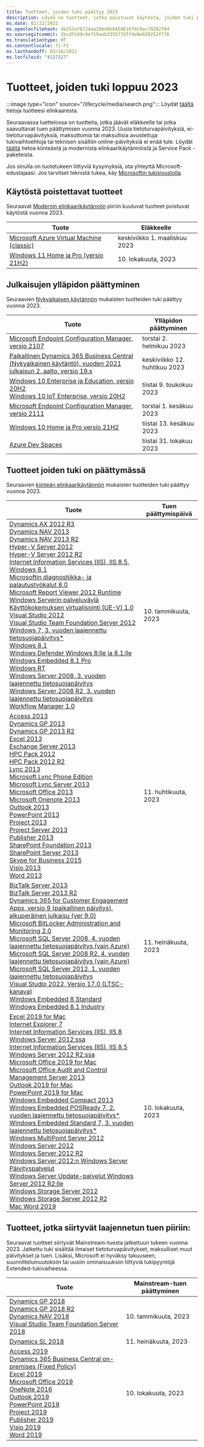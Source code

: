 ```yaml
---
title: Tuotteet, joiden tuki päättyy 2023
description: Löydä ne tuotteet, jotka poistuvat käytöstä, joiden tuki päättyy tai jotka siirtyvät Mainstream-tuesta laajennetun tuen piiriin vuonna 2023.
ms.date: 02/22/2022
ms.openlocfilehash: 4e251e76724aa2bbd6b8450616f0c0ac78282f04
ms.sourcegitcommit: 2bcdf249c9ef19aab3355f7dff4e0e020252ff76
ms.translationtype: HT
ms.contentlocale: fi-FI
ms.lasthandoff: 03/18/2022
ms.locfileid: "4117327"
---
```

# <a name="products-ending-support-in-2023"></a>Tuotteet, joiden tuki loppuu 2023

:::image type="icon" source="/lifecycle/media/search.png":::
Löydät [täältä](/lifecycle/products/) tietoja tuotteesi elinkaaresta.

Seuraavassa luettelossa on tuotteita, jotka jäävät eläkkeelle tai jotka saavuttavat tuen päättymisen vuonna 2023. Uusia tietoturvapäivityksiä, ei-tietoturvapäivityksiä, maksuttomia tai maksullisia avustettuja tukivaihtoehtoja tai teknisen sisällön online-päivityksiä ei enää tule. Löydät [täältä](/lifecycle/overview/product-end-of-support-overview) tietoa kiinteästä ja modernista elinkaarikäytännöistä ja Service Pack -paketeista.

Jos sinulla on tuotetukeen liittyviä kysymyksiä, ota yhteyttä Microsoft-edustajaasi. Jos tarvitset teknistä tukea, käy [Microsoftin tukisivustolla](https://support.microsoft.com/contactus/?ws=support).

## <a name="product-retirements"></a>Käytöstä poistettavat tuotteet

Seuraavat [Modernin elinkaarikäytännön](/lifecycle/policies/modern) piiriin kuuluvat tuotteet poistuvat käytöstä vuonna 2023.

| Tuote | Eläkkeelle |
| --- | --- |
| [Microsoft Azure Virtual Machine (classic)](/lifecycle/products/microsoft-azure-virtual-machine-classic?branch=live)<br> | keskiviikko 1. maaliskuu 2023 |
| [Windows 11 Home ja Pro (versio 21H2)](/lifecycle/products/windows-11-home-and-pro-version-21h2?branch=live)<br> | 10. lokakuuta, 2023 |


## <a name="release-end-of-servicing"></a>Julkaisujen ylläpidon päättyminen

Seuraavien [Nykyaikaisen käytännön](/lifecycle/policies/modern) mukaisten tuotteiden tuki päättyy vuonna 2023.

| Tuote | Ylläpidon päättyminen |
| --- | --- |
| [Microsoft Endpoint Configuration Manager, versio 2107](/lifecycle/products/microsoft-endpoint-configuration-manager?branch=live)<br> | torstai 2. helmikuu 2023 |
| [Paikallinen Dynamics 365 Business Central (Nykyaikainen käytäntö), vuoden 2021 julkaisun 2. aalto, versio 19.x](/lifecycle/products/dynamics-365-business-central-onpremises-modern-policy?branch=live)<br> | keskiviikko 12. huhtikuu 2023 |
| [Windows 10 Enterprise ja Education, versio 20H2](/lifecycle/products/windows-10-enterprise-and-education?branch=live)<br>[Windows 10 IoT Enterprise, versio 20H2](/lifecycle/products/windows-10-iot-enterprise?branch=live)<br> | tiistai 9. toukokuu 2023 |
| [Microsoft Endpoint Configuration Manager, versio 2111](/lifecycle/products/microsoft-endpoint-configuration-manager?branch=live)<br> | torstai 1. kesäkuu 2023 |
| [Windows 10 Home ja Pro versio 21H2](/lifecycle/products/windows-10-home-and-pro?branch=live)<br> | tiistai 13. kesäkuu 2023 |
| [Azure Dev Spaces](/lifecycle/products/azure-dev-spaces?branch=live)<br> | tiistai 31. lokakuu 2023 |


## <a name="products-reaching-end-of-support"></a>Tuotteet joiden tuki on päättymässä

Seuraavien [kiinteän elinkaarikäytännön](/lifecycle/policies/fixed) mukaisten tuotteiden tuki päättyy vuonna 2023.

| Tuote | Tuen päättymispäivä |
| --- | --- |
| [Dynamics AX 2012 R3](/lifecycle/products/dynamics-ax-2012-r3?branch=live)<br>[Dynamics NAV 2013](/lifecycle/products/dynamics-nav-2013?branch=live)<br>[Dynamics NAV 2013 R2](/lifecycle/products/dynamics-nav-2013-r2?branch=live)<br>[Hyper-V Server 2012](/lifecycle/products/hyperv-server-2012?branch=live)<br>[Hyper-V Server 2012 R2](/lifecycle/products/hyperv-server-2012-r2?branch=live)<br>[Internet Information Services (IIS), IIS 8.5, Windows 8.1](/lifecycle/products/internet-information-services-iis?branch=live)<br>[Microsoftin diagnostiikka- ja palautustyökalut 8.0](/lifecycle/products/microsoft-diagnostics-and-recovery-toolset-80?branch=live)<br>[Microsoft Report Viewer 2012 Runtime](/lifecycle/products/microsoft-report-viewer-2012-runtime?branch=live)<br>[Windows Serverin palveluväylä](/lifecycle/products/service-bus-for-windows-server?branch=live)<br>[Käyttökokemuksen virtualisointi (UE-V) 1.0](/lifecycle/products/user-experience-virtualization-uev-10?branch=live)<br>[Visual Studio 2012](/lifecycle/products/visual-studio-2012?branch=live)<br>[Visual Studio Team Foundation Server 2012](/lifecycle/products/visual-studio-team-foundation-server-2012?branch=live)<br>[Windows 7, 3. vuoden laajennettu tietosuojapäivitys*](/lifecycle/products/windows-7?branch=live)<br>[Windows 8.1](/lifecycle/products/windows-81?branch=live)<br>[Windows Defender Windows 8:lle ja 8.1:lle](/lifecycle/products/windows-defender-for-windows-8-and-81?branch=live)<br>[Windows Embedded 8.1 Pro](/lifecycle/products/windows-embedded-81-pro?branch=live)<br>[Windows RT](/lifecycle/products/windows-rt?branch=live)<br>[Windows Server 2008, 3. vuoden laajennettu tietosuojapäivitys](/lifecycle/products/windows-server-2008?branch=live)<br>[Windows Server 2008 R2, 3. vuoden laajennettu tietosuojapäivitys](/lifecycle/products/windows-server-2008-r2?branch=live)<br>[Workflow Manager 1.0](/lifecycle/products/workflow-manager-10?branch=live)<br> | 10. tammikuuta, 2023 |
| [Access 2013](/lifecycle/products/access-2013?branch=live)<br>[Dynamics GP 2013](/lifecycle/products/dynamics-gp-2013?branch=live)<br>[Dynamics GP 2013 R2](/lifecycle/products/dynamics-gp-2013-r2?branch=live)<br>[Excel 2013](/lifecycle/products/excel-2013?branch=live)<br>[Exchange Server 2013](/lifecycle/products/exchange-server-2013?branch=live)<br>[HPC Pack 2012](/lifecycle/products/hpc-pack-2012?branch=live)<br>[HPC Pack 2012 R2](/lifecycle/products/hpc-pack-2012-r2?branch=live)<br>[Lync 2013](/lifecycle/products/microsoft-lync-2013?branch=live)<br>[Microsoft Lync Phone Edition](/lifecycle/products/microsoft-lync-phone-edition?branch=live)<br>[Microsoft Lync Server 2013](/lifecycle/products/microsoft-lync-server-2013?branch=live)<br>[Microsoft Office 2013](/lifecycle/products/microsoft-office-2013?branch=live)<br>[Microsoft Onenote 2013](/lifecycle/products/microsoft-onenote-2013?branch=live)<br>[Outlook 2013](/lifecycle/products/outlook-2013?branch=live)<br>[PowerPoint 2013](/lifecycle/products/powerpoint-2013?branch=live)<br>[Project 2013](/lifecycle/products/project-2013?branch=live)<br>[Project Server 2013](/lifecycle/products/project-server-2013?branch=live)<br>[Publisher 2013](/lifecycle/products/publisher-2013?branch=live)<br>[SharePoint Foundation 2013](/lifecycle/products/sharepoint-foundation-2013?branch=live)<br>[SharePoint Server 2013](/lifecycle/products/sharepoint-server-2013?branch=live)<br>[Skype for Business 2015](/lifecycle/products/skype-for-business-2015?branch=live)<br>[Visio 2013](/lifecycle/products/visio-2013?branch=live)<br>[Word 2013](/lifecycle/products/word-2013?branch=live)<br> | 11. huhtikuuta, 2023 |
| [BizTalk Server 2013](/lifecycle/products/biztalk-server-2013?branch=live)<br>[BizTalk Server 2013 R2](/lifecycle/products/biztalk-server-2013-r2?branch=live)<br>[Dynamics 365 for Customer Engagement Apps, versio 9 (paikallinen päivitys), alkuperäinen julkaisu (ver 9.0)](/lifecycle/products/dynamics-365-for-customer-engagement-apps-version-9-onpremises-update?branch=live)<br>[Microsoft BitLocker Administration and Monitoring 2.0](/lifecycle/products/microsoft-bitlocker-administration-and-monitoring-20?branch=live)<br>[Microsoft SQL Server 2008, 4. vuoden laajennettu tietosuojapäivitys (vain Azure)](/lifecycle/products/microsoft-sql-server-2008?branch=live)<br>[Microsoft SQL Server 2008 R2, 4. vuoden laajennettu tietosuojapäivitys (vain Azure)](/lifecycle/products/microsoft-sql-server-2008-r2?branch=live)<br>[Microsoft SQL Server 2012, 1. vuoden laajennettu tietosuojapäivitys](/lifecycle/products/microsoft-sql-server-2012?branch=live)<br>[Visual Studio 2022, Versio 17.0 (LTSC-kanava)](/lifecycle/products/visual-studio-2022?branch=live)<br>[Windows Embedded 8 Standard](/lifecycle/products/windows-embedded-8-standard?branch=live)<br>[Windows Embedded 8.1 Industry](/lifecycle/products/windows-embedded-81-industry?branch=live)<br> | 11. heinäkuuta, 2023 |
| [Excel 2019 for Mac](/lifecycle/products/excel-2019-for-mac?branch=live)<br>[Internet Explorer 7](/lifecycle/products/internet-explorer-7?branch=live)<br>[Internet Information Services (IIS), IIS 8 Windows Server 2012:ssa](/lifecycle/products/internet-information-services-iis?branch=live)<br>[Internet Information Services (IIS), IIS 8.5 Windows Server 2012 R2:ssa](/lifecycle/products/internet-information-services-iis?branch=live)<br>[Microsoft Office 2019 for Mac](/lifecycle/products/microsoft-office-2019-for-mac?branch=live)<br>[Microsoft Office Audit and Control Management Server 2013](/lifecycle/products/microsoft-office-audit-and-control-management-server-2013?branch=live)<br>[Outlook 2019 for Mac](/lifecycle/products/outlook-2019-for-mac?branch=live)<br>[PowerPoint 2019 for Mac](/lifecycle/products/powerpoint-2019-for-mac?branch=live)<br>[Windows Embedded Compact 2013](/lifecycle/products/windows-embedded-compact-2013?branch=live)<br>[Windows Embedded POSReady 7, 2. vuoden laajennettu tietosuojapäivitys*](/lifecycle/products/windows-embedded-posready-7?branch=live)<br>[Windows Embedded Standard 7, 3. vuoden laajennettu tietosuojapäivitys*](/lifecycle/products/windows-embedded-standard-7?branch=live)<br>[Windows MultiPoint Server 2012](/lifecycle/products/windows-multipoint-server-2012?branch=live)<br>[Windows Server 2012](/lifecycle/products/windows-server-2012?branch=live)<br>[Windows Server 2012 R2](/lifecycle/products/windows-server-2012-r2?branch=live)<br>[Windows Server 2012:n Windows Server Päivityspalvelut](/lifecycle/products/windows-server-update-services-for-windows-server-2012?branch=live)<br>[Windows Server Update-palvelut Windows Server 2012 R2:lle](/lifecycle/products/windows-server-update-services-for-windows-server-2012-r2?branch=live)<br>[Windows Storage Server 2012](/lifecycle/products/windows-storage-server-2012?branch=live)<br>[Windows Storage Server 2012 R2](/lifecycle/products/windows-storage-server-2012-r2?branch=live)<br>[Mac Word 2019](/lifecycle/products/word-2019-for-mac?branch=live)<br> | 10. lokakuuta, 2023 |


## <a name="products-moving-to-extended-support"></a>Tuotteet, jotka siirtyvät laajennetun tuen piiriin:

Seuraavat tuotteet siirtyvät Mainstream-tuesta jatkettuun tukeen vuonna 2023. Jatkettu tuki sisältää ilmaiset tietoturvapäivitykset, maksulliset muut päivitykset ja tuen. Lisäksi, Microsoft ei hyväksy takuuseen, suunnittelumuutoksiin tai uusiin ominaisuuksiin liittyviä tukipyyntöjä Extended-tukivaiheessa.

| Tuote | Mainstream-tuen päättyminen |
| --- | --- |
| [Dynamics GP 2018](/lifecycle/products/dynamics-gp-2018?branch=live)<br>[Dynamics GP 2018 R2](/lifecycle/products/dynamics-gp-2018-r2?branch=live)<br>[Dynamics NAV 2018](/lifecycle/products/dynamics-nav-2018?branch=live)<br>[Visual Studio Team Foundation Server 2018](/lifecycle/products/visual-studio-team-foundation-server-2018?branch=live)<br> | 10. tammikuuta, 2023 |
| [Dynamics SL 2018](/lifecycle/products/dynamics-sl-2018?branch=live)<br> | 11. heinäkuuta, 2023 |
| [Access 2019](/lifecycle/products/access-2019?branch=live)<br>[Dynamics 365 Business Central on-premises (Fixed Policy)](/lifecycle/products/dynamics-365-business-central-onpremises-fixed-policy?branch=live)<br>[Excel 2019](/lifecycle/products/excel-2019?branch=live)<br>[Microsoft Office 2019](/lifecycle/products/microsoft-office-2019?branch=live)<br>[OneNote 2016](/lifecycle/products/onenote-2016?branch=live)<br>[Outlook 2019](/lifecycle/products/outlook-2019?branch=live)<br>[PowerPoint 2019](/lifecycle/products/powerpoint-2019?branch=live)<br>[Project 2019](/lifecycle/products/project-2019?branch=live)<br>[Publisher 2019](/lifecycle/products/publisher-2019?branch=live)<br>[Visio 2019](/lifecycle/products/visio-2019?branch=live)<br>[Word 2019](/lifecycle/products/word-2019?branch=live)<br> | 10. lokakuuta, 2023 |
